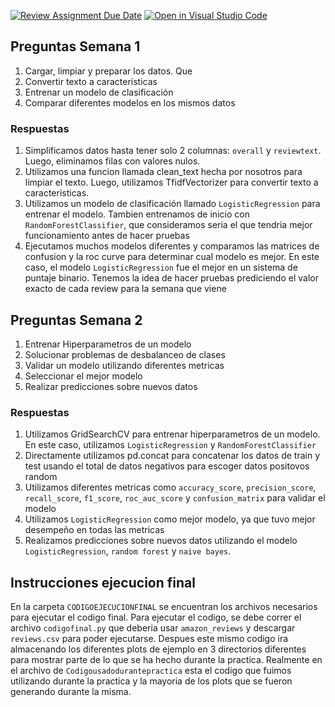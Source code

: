 [![Review Assignment Due Date](https://classroom.github.com/assets/deadline-readme-button-22041afd0340ce965d47ae6ef1cefeee28c7c493a6346c4f15d667ab976d596c.svg)](https://classroom.github.com/a/USx538Ll)
[![Open in Visual Studio Code](https://classroom.github.com/assets/open-in-vscode-2e0aaae1b6195c2367325f4f02e2d04e9abb55f0b24a779b69b11b9e10269abc.svg)](https://classroom.github.com/online_ide?assignment_repo_id=17281635&assignment_repo_type=AssignmentRepo)



## Preguntas Semana 1

1. Cargar, limpiar y preparar los datos. Que
2. Convertir texto a caracteristicas
3. Entrenar un modelo de clasificación
4. Comparar diferentes modelos en los mismos datos

### Respuestas
1. Simplificamos datos hasta tener solo 2 columnas: `overall` y `reviewtext`. Luego, eliminamos filas con valores nulos.
2. Utilizamos una funcion llamada clean_text hecha por nosotros para limpiar el texto. Luego, utilizamos TfidfVectorizer para convertir texto a caracteristicas.
3. Utilizamos un modelo de clasificación llamado `LogisticRegression` para entrenar el modelo. Tambien entrenamos de inicio con `RandomForestClassifier`, que consideramos seria el que tendria mejor funcionamiento antes de hacer pruebas
4. Ejecutamos muchos modelos diferentes y comparamos las matrices de confusion y la roc curve para determinar cual modelo es mejor. En este caso, el modelo `LogisticRegression` fue el mejor en un sistema de puntaje binario. Tenemos la idea de hacer pruebas prediciendo el valor exacto de cada review para la semana que viene
## Preguntas Semana 2
1. Entrenar Hiperparametros de un modelo
2. Solucionar problemas de desbalanceo de clases
3. Validar un modelo utilizando diferentes metricas
4. Seleccionar el mejor modelo
5. Realizar predicciones sobre nuevos datos

### Respuestas
1. Utilizamos GridSearchCV para entrenar hiperparametros de un modelo. En este caso, utilizamos `LogisticRegression` y `RandomForestClassifier` 
2. Directamente utilizamos pd.concat para concatenar los datos de train y test usando el total de datos negativos para escoger datos positovos random
3. Utilizamos diferentes metricas como `accuracy_score`, `precision_score`, `recall_score`, `f1_score`, `roc_auc_score` y `confusion_matrix` para validar el modelo
4. Utilizamos `LogisticRegression` como mejor modelo, ya que tuvo mejor desempeño en todas las metricas
5. Realizamos predicciones sobre nuevos datos utilizando el modelo `LogisticRegression`, `random forest` y `naive bayes`.  

## Instrucciones ejecucion final
En la carpeta `CODIGOEJECUCIONFINAL` se encuentran los archivos necesarios para ejecutar el codigo final. Para ejecutar el codigo, se debe correr el archivo `codigofinal.py` que deberia usar `amazon_reviews` y descargar `reviews.csv` para poder ejecutarse. 
Despues este mismo codigo ira almacenando los diferentes plots de ejemplo en 3 directorios diferentes para mostrar parte de lo que se ha hecho durante la practica. Realmente en el archivo de `Codigousadodurantepractica` esta el codigo que fuimos utilizando durante
la practica y la mayoria de  los plots que se fueron generando durante la misma. 

